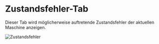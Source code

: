 # Zustandsfehler-Tab

Dieser Tab wird möglicherweise auftretende Zustandsfehler der aktuellen Maschine anzeigen.

![Zustandsfehler](../screenshots/Hauptansicht/Zustandsfehler.png) 
